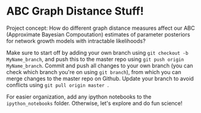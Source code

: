 # ABC Graph Distance Stuff!

Project concept: How do different graph distance measures affect our ABC (Approximate Bayesian Compoutation) estimates of parameter posteriors for network growth models with intractable likelihoods? 

Make sure to start off by adding your own branch using ```git checkout -b MyName_branch```, and push this to the master repo using ```git push origin MyName_branch```. Commit and push all changes to your own branch (you can check which branch you're on using ```git branch```), from which you can merge changes to the master repo on Github. Update your branch to avoid conflicts using ```git pull origin master ```. 

For easier  organization, add any ipython notebooks to the ```ipython_notebooks``` folder. Otherwise, let's explore and do fun science!
